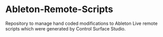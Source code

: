 # Ableton-Remote-Scripts
Repository to manage hand coded modifications to Ableton Live remote scripts which were generated by Control Surface Studio.
